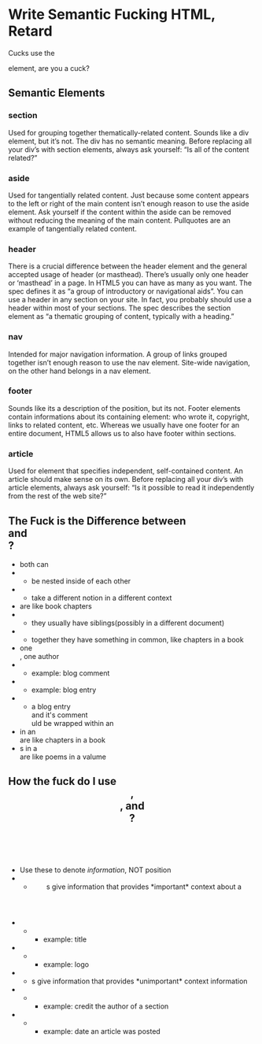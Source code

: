 # Write Semantic Fucking HTML, Retard

Cucks use the <div> element, are you a cuck?

## Semantic Elements

### section

Used for grouping together thematically-related content. Sounds like a div element, but it’s not. The div has no semantic meaning. Before replacing all your div’s with section elements, always ask yourself: “Is all of the content related?”

### aside

Used for tangentially related content. Just because some content appears to the left or right of the main content isn’t enough reason to use the aside element. Ask yourself if the content within the aside can be removed without reducing the meaning of the main content. Pullquotes are an example of tangentially related content.

### header

There is a crucial difference between the header element and the general accepted usage of header (or masthead). There’s usually only one header or ‘masthead’ in a page. In HTML5 you can have as many as you want. The spec defines it as “a group of introductory or navigational aids”. You can use a header in any section on your site. In fact, you probably should use a header within most of your sections. The spec describes the section element as “a thematic grouping of content, typically with a heading.”

### nav

Intended for major navigation information. A group of links grouped together isn’t enough reason to use the nav element. Site-wide navigation, on the other hand belongs in a nav element.

### footer

Sounds like its a description of the position, but its not. Footer elements contain informations about its containing element: who wrote it, copyright, links to related content, etc. Whereas we usually have one footer for an entire document, HTML5 allows us to also have footer within sections.

### article

Used for element that specifies independent, self-contained content. An article should make sense on its own. Before replacing all your div’s with article elements, always ask yourself: “Is it possible to read it independently from the rest of the web site?”

## The Fuck is the Difference between <article> and <section>?

- both can
- - be nested inside of each other
- - take a different notion in a different context
- <sections> are like book chapters
- - they usually have siblings(possibly in a different document)
- - together they have something in common, like chapters in a book
- one <article>, one author
- - example: blog comment
- - example: blog entry
- - a blog entry <article> and it's comment <article>
    uld be wrapped within an <article>
- <section> in an <article> are like chapters in a book
- <article>s in a <section> are like poems in a valume

## How the fuck do I use <header>, <footer>, and <main>?

- Use these to denote _information_, NOT position
- - <header>s give information that provides *important* context about a <section>
- - - example: title
- - - example: logo
- - <footer>s give information that provides *unimportant* context information
- - - example: credit the author of a section
- - - example: date an article was posted
